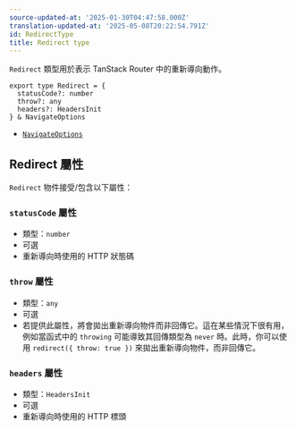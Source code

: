 ```yaml
---
source-updated-at: '2025-01-30T04:47:58.000Z'
translation-updated-at: '2025-05-08T20:22:54.791Z'
id: RedirectType
title: Redirect type
---
```


`Redirect` 類型用於表示 TanStack Router 中的重新導向動作。

```tsx
export type Redirect = {
  statusCode?: number
  throw?: any
  headers?: HeadersInit
} & NavigateOptions
```

- [`NavigateOptions`](./NavigateOptionsType.md)

## Redirect 屬性

`Redirect` 物件接受/包含以下屬性：

### `statusCode` 屬性

- 類型：`number`
- 可選
- 重新導向時使用的 HTTP 狀態碼

### `throw` 屬性

- 類型：`any`
- 可選
- 若提供此屬性，將會拋出重新導向物件而非回傳它。這在某些情況下很有用，例如當函式中的 `throwing` 可能導致其回傳類型為 `never` 時。此時，你可以使用 `redirect({ throw: true })` 來拋出重新導向物件，而非回傳它。

### `headers` 屬性

- 類型：`HeadersInit`
- 可選
- 重新導向時使用的 HTTP 標頭
